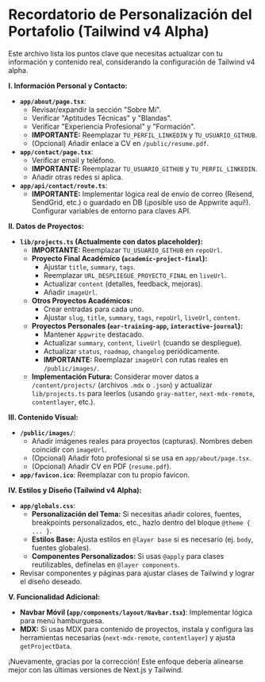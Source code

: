 # Recordatorio de Personalización del Portafolio (Tailwind v4 Alpha)

Este archivo lista los puntos clave que necesitas actualizar con tu información y contenido real, considerando la configuración de Tailwind v4 alpha.

**I. Información Personal y Contacto:**

*   **`app/about/page.tsx`**:
    *   Revisar/expandir la sección "Sobre Mí".
    *   Verificar "Aptitudes Técnicas" y "Blandas".
    *   Verificar "Experiencia Profesional" y "Formación".
    *   **IMPORTANTE:** Reemplazar `TU_PERFIL_LINKEDIN` y `TU_USUARIO_GITHUB`.
    *   (Opcional) Añadir enlace a CV en `/public/resume.pdf`.
*   **`app/contact/page.tsx`**:
    *   Verificar email y teléfono.
    *   **IMPORTANTE:** Reemplazar `TU_USUARIO_GITHUB` y `TU_PERFIL_LINKEDIN`.
    *   Añadir otras redes si aplica.
*   **`app/api/contact/route.ts`**:
    *   **IMPORTANTE:** Implementar lógica real de envío de correo (Resend, SendGrid, etc.) o guardado en DB (¡posible uso de Appwrite aquí!). Configurar variables de entorno para claves API.

**II. Datos de Proyectos:**

*   **`lib/projects.ts` (Actualmente con datos placeholder):**
    *   **IMPORTANTE:** Reemplazar `TU_USUARIO_GITHUB` en `repoUrl`.
    *   **Proyecto Final Académico (`academic-project-final`):**
        *   Ajustar `title`, `summary`, `tags`.
        *   Reemplazar `URL_DESPLIEGUE_PROYECTO_FINAL` en `liveUrl`.
        *   Actualizar `content` (detalles, feedback, mejoras).
        *   Añadir `imageUrl`.
    *   **Otros Proyectos Académicos:**
        *   Crear entradas para cada uno.
        *   Ajustar `slug`, `title`, `summary`, `tags`, `repoUrl`, `liveUrl`, `content`.
    *   **Proyectos Personales (`ear-training-app`, `interactive-journal`):**
        *   Mantener `Appwrite` destacado.
        *   Actualizar `summary`, `content`, `liveUrl` (cuando se despliegue).
        *   Actualizar `status`, `roadmap`, `changelog` periódicamente.
        *   **IMPORTANTE:** Reemplazar `imageUrl` con rutas reales en `/public/images/`.
    *   **Implementación Futura:** Considerar mover datos a `/content/projects/` (archivos `.mdx` o `.json`) y actualizar `lib/projects.ts` para leerlos (usando `gray-matter`, `next-mdx-remote`, `contentlayer`, etc.).

**III. Contenido Visual:**

*   **`/public/images/`**:
    *   Añadir imágenes reales para proyectos (capturas). Nombres deben coincidir con `imageUrl`.
    *   (Opcional) Añadir foto profesional si se usa en `app/about/page.tsx`.
    *   (Opcional) Añadir CV en PDF (`resume.pdf`).
*   **`app/favicon.ico`**: Reemplazar con tu propio favicon.

**IV. Estilos y Diseño (Tailwind v4 Alpha):**

*   **`app/globals.css`**:
    *   **Personalización del Tema:** Si necesitas añadir colores, fuentes, breakpoints personalizados, etc., hazlo dentro del bloque `@theme { ... }`.
    *   **Estilos Base:** Ajusta estilos en `@layer base` si es necesario (ej. `body`, fuentes globales).
    *   **Componentes Personalizados:** Si usas `@apply` para clases reutilizables, defínelas en `@layer components`.
*   Revisar componentes y páginas para ajustar clases de Tailwind y lograr el diseño deseado.

**V. Funcionalidad Adicional:**

*   **Navbar Móvil (`app/components/layout/Navbar.tsx`)**: Implementar lógica para menú hamburguesa.
*   **MDX:** Si usas MDX para contenido de proyectos, instala y configura las herramientas necesarias (`next-mdx-remote`, `contentlayer`) y ajusta `getProjectData`.

¡Nuevamente, gracias por la corrección! Este enfoque debería alinearse mejor con las últimas versiones de Next.js y Tailwind.
